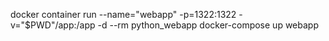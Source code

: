 docker container run --name="webapp" -p=1322:1322 -v="$PWD"/app:/app -d --rm python_webapp
docker-compose up webapp
